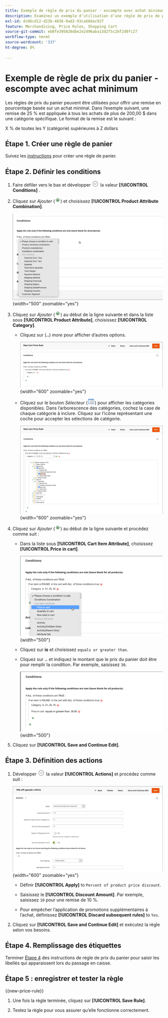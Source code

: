 ```yaml
---
title: Exemple de règle de prix du panier - escompte avec achat minimum
description: Examinez un exemple d’utilisation d’une règle de prix de panier pour offrir une remise avec un achat minimal.
exl-id: dc06cd12-d23b-4836-9ad2-93ca60dac927
feature: Merchandising, Price Rules, Shopping Cart
source-git-commit: eb0fe395020dbe2e2496aba13d2f5c2bf2d0fc27
workflow-type: tm+mt
source-wordcount: '337'
ht-degree: 0%

---
```


# Exemple de règle de prix du panier - escompte avec achat minimum

Les règles de prix du panier peuvent être utilisées pour offrir une remise en pourcentage basée sur un achat minimal. Dans l’exemple suivant, une remise de 25 % est appliquée à tous les achats de plus de 200,00 $ dans une catégorie spécifique. Le format de la remise est le suivant :

X % de toutes les Y (catégorie) supérieures à Z dollars

## Étape 1. Créer une règle de panier

Suivez les [instructions](price-rules-cart.md) pour créer une règle de panier.

## Étape 2. Définir les conditions

1. Faire défiler vers le bas et développer ![Sélecteur d’extension](../assets/icon-display-expand.png) la valeur **[!UICONTROL Conditions]** .

1. Cliquez sur _Ajouter_ (![Icône Ajouter](../assets/icon-add-green-circle.png)) et choisissez **[!UICONTROL Product Attribute Combination]**.

   ![Condition de règle de prix du panier - combinaison d’attributs de produit](./assets/condition1.png){width="500" zoomable="yes"}

1. Cliquez sur _Ajouter_ (![Icône Ajouter](../assets/icon-add-green-circle.png)) au début de la ligne suivante et dans la liste sous **[!UICONTROL Product Attribute]**, choisissez **[!UICONTROL Category]**.

   - Cliquez sur (**..**) _more_ pour afficher d’autres options.

     ![Condition de règle de prix du panier - Options de catégorie](./assets/condition3.png){width="600" zoomable="yes"}

   - Cliquez sur le bouton _Sélecteur_ (![Icône Liste](../assets/icon-list-chooser.png)) pour afficher les catégories disponibles. Dans l’arborescence des catégories, cochez la case de chaque catégorie à inclure. Cliquez sur l’icône représentant une coche pour accepter les sélections de catégorie.

     ![Condition de règle de prix du panier - catégorie](./assets/condition4.png){width="600" zoomable="yes"}

1. Cliquez sur _Ajouter_ (![Icône Ajouter](../assets/icon-add-green-circle.png)) au début de la ligne suivante et procédez comme suit :

   - Dans la liste sous **[!UICONTROL Cart Item Attribute]**, choisissez **[!UICONTROL Price in cart]**.

     ![Condition de règle de prix du panier - attribut article de panier](./assets/condition5.png){width="500"}

   - Cliquez sur **is** et choisissez `equals or greater than`.

   - Cliquez sur **..** et indiquez le montant que le prix du panier doit être pour remplir la condition. Par exemple, saisissez `30`.

     ![Condition de règle de prix du panier - prix du panier](./assets/condition6.png){width="500"}

1. Cliquez sur **[!UICONTROL Save and Continue Edit]**.

## Étape 3. Définition des actions

1. Développer ![Sélecteur d’extension](../assets/icon-display-expand.png) la valeur **[!UICONTROL Actions]** et procédez comme suit :

   ![Actions des règles de prix du panier](./assets/minimum-discount-actions.png){width="600" zoomable="yes"}

   - Définir **[!UICONTROL Apply]** to `Percent of product price discount`.

   - Saisissez le **[!UICONTROL Discount Amount]**. Par exemple, saisissez `10` pour une remise de 10 %.

   - Pour empêcher l’application de promotions supplémentaires à l’achat, définissez **[!UICONTROL Discard subsequent rules]** to `Yes`.

1. Cliquez sur **[!UICONTROL Save and Continue Edit]** et exécutez la règle selon vos besoins.

## Étape 4. Remplissage des étiquettes

Terminer [Étape 4](price-rules-cart.md) des instructions de règle de prix du panier pour saisir les libellés qui apparaissent lors du passage en caisse.

## Étape 5 : enregistrer et tester la règle

{{new-price-rule}}

1. Une fois la règle terminée, cliquez sur **[!UICONTROL Save Rule]**.

1. Testez la règle pour vous assurer qu’elle fonctionne correctement.
